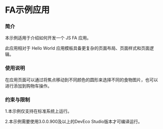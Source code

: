 # FA示例应用

### 简介

本示例适用于介绍如何开发一个 JS FA 应用。

此应用相对于 Hello World 应用模板具备更复杂的页面布局、页面样式和页面逻辑。

### 使用说明

在应用页面可以通过将焦点移动到不同颜色的圆形来选择不同的食物图片，也可以进行添加到购物车操作。

### 约束与限制

1.本示例仅支持在标准系统上运行。

2.本示例需要使用3.0.0.900及以上的DevEco Studio版本才可编译运行。